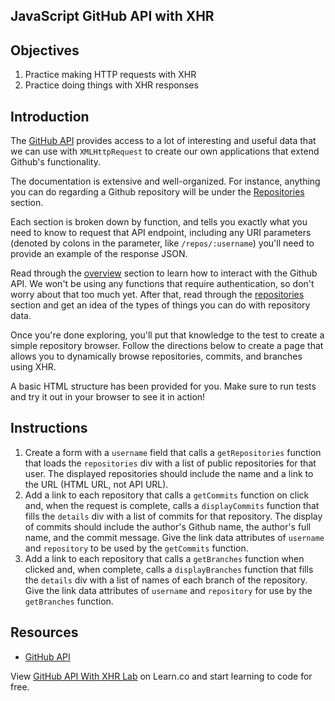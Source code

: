 ## JavaScript GitHub API with XHR

## Objectives

1.  Practice making HTTP requests with XHR
2.  Practice doing things with XHR responses

## Introduction

The [GitHub API][api] provides access to a
lot of interesting and useful data that we can use with `XMLHttpRequest`
to create our own applications that extend Github's functionality.

The documentation is extensive and well-organized. For instance,
anything you can do regarding a Github repository will be under the
[Repositories][repos] section.

Each section is broken down by function, and tells you exactly what you
need to know to request that API endpoint, including any URI parameters
(denoted by colons in the parameter, like `/repos/:username`) you'll
need to provide an example of the response JSON.

Read through the [overview][v3] section to learn how to interact with the Github
API. We won't be using any functions that require authentication, so don't worry
about that too much yet. After that, read through the [repositories][repos]
section and get an idea of the types of things you can do with repository data.

Once you're done exploring, you'll put that knowledge to the test to
create a simple repository browser. Follow the directions below to
create a page that allows you to dynamically browse repositories,
commits, and branches using XHR.

A basic HTML structure has been provided for you. Make sure to run
tests and try it out in your browser to see it in action!

## Instructions

1.  Create a form with a `username` field that calls a `getRepositories`
    function that loads the `repositories` div with a list of public repositories
    for that user. The displayed repositories should include the name and a link to
    the URL (HTML URL, not API URL).
2.  Add a link to each repository that calls a `getCommits` function on click
    and, when the request is complete, calls a `displayCommits` function that fills
    the `details` div with a list of commits for that repository. The display of
    commits should include the author's Github name, the author's full name, and the
    commit message. Give the link data attributes of `username` and `repository` to
    be used by the `getCommits` function.
3.  Add a link to each repository that calls a `getBranches` function when
    clicked and, when complete, calls a `displayBranches` function that fills the
    `details` div with a list of names of each branch of the repository. Give the
    link data attributes of `username` and `repository` for use by the `getBranches`
    function.

## Resources

- [GitHub API][api]

[api]: https://developer.github.com/v3/
[v3]: https://developer.github.com/v3/
[repos]: https://developer.github.com/v3/repos/

<p class='util--hide'>View <a href='https://learn.co/lessons/javascript-git-hub-api-with-xhr-lab'>GitHub API With XHR Lab</a> on Learn.co and start learning to code for free.</p>

